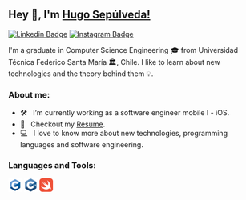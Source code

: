 ## Hey 👋, I'm [Hugo Sepúlveda!](https://github.com/hugosep/)

[![Linkedin Badge](https://img.shields.io/badge/-LinkedIn-0e76a8?style=flat-square&logo=Linkedin&logoColor=white)](https://www.linkedin.com/in/hugo-sepulveda-arriaza/)
[![Instagram Badge](https://img.shields.io/badge/-Instagram-e4405f?style=flat-square&logo=Instagram&logoColor=white)](https://instagram.com/hugo_sep/)

I'm a graduate in Computer Science Engineering 🎓 from Universidad Técnica Federico Santa María 🏛, Chile. I like to learn about new technologies and the theory behind them 💡.


### About me:

- 🛠 &nbsp; I’m currently working as a software engineer mobile I - iOS.
- 📝 &nbsp; Checkout my [Resume](https://github.com/hugosep/hugosep/blob/master/resume.pdf).
- 💻 &nbsp; I love to know more about new technologies, programming languages and software engineering.


### Languages and Tools:

<code><img height="27" src="https://raw.githubusercontent.com/github/explore/80688e429a7d4ef2fca1e82350fe8e3517d3494d/topics/c/c.png" alt="c"></code>
<code><img height="27" src="https://raw.githubusercontent.com/github/explore/80688e429a7d4ef2fca1e82350fe8e3517d3494d/topics/cpp/cpp.png" alt="cpp"></code>
<code><img height="27" src="https://raw.githubusercontent.com/github/explore/80688e429a7d4ef2fca1e82350fe8e3517d3494d/topics/swift/swift.png" alt="swift"></code>
